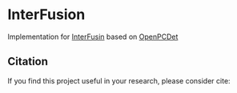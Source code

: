 # InterFusion
Implementation for [InterFusin](https://scholar.google.com/) based on [OpenPCDet](https://github.com/open-mmlab/OpenPCDet)
<!-- 
![image](https://github.com/Link2Link/FE_GCN/blob/main/fig/full_stureture2.png)
![image](https://github.com/Link2Link/FE_GCN/blob/main/fig/figure_gt_pp_fe.png) -->


## Citation 
If you find this project useful in your research, please consider cite:


```

```

